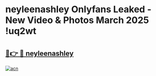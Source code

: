 # neyleenashley Onlyfans Leaked - New Video & Photos March 2025 !uq2wt

# <h2><a href="https://uajufy.iuczelnia.edu.pl?title=neyleenashley&ref=uq2wt">🔗👉 🔴 neyleenashley</a></h2>

[![acn](https://github.com/user-attachments/assets/0f9c940e-d8b0-45ae-aac7-cd30a18b3e1c)](https://uajufy.iuczelnia.edu.pl?title=neyleenashley&ref=uq2wt)

